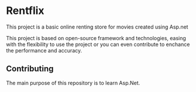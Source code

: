 # Rentflix
This project is a basic online renting store for movies created using Asp.net 


This project is based on open-source framework and technologies, easing with the flexibility to use the project or you can even contribute to enchance the performance and accuracy.

## Contributing
The main purpose of this repository is to learn Asp.Net.

